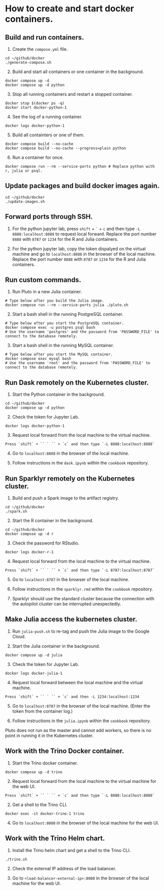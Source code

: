 # How to create and start docker containers.

## Build and run containers.

1. Create the `compose.yml` file.

```Shell
cd ~/github/docker
./generate-compose.sh
```

2. Build and start all containers or one container in the background.

```Shell
docker compose up -d
docker compose up -d python
```

3. Stop all running containers and restart a stopped container.

```Shell
docker stop $(docker ps -q)
docker start docker-python-1
```

4. See the log of a running container.

```Shell
docker logs docker-python-1
```

5. Build all containters or one of them.

```Shell
docker compose build --no-cache
docker compose build --no-cache --progress=plain python
```

6. Run a container for once.

```Shell
docker compose run --rm --service-ports python # Replace python with r, julia or psql.
```

## Update packages and build docker images again.

```Shell
cd ~/github/docker
./update-images.sh
```

## Forward ports through SSH.

1. For the python jupyter lab, press `shift` + `` ` `` + `c` and then type `-L 8888:localhost:8888` to request local forward. Replace the port number `8888` with `8787` or `1234` for the R and Julia containers.

2. For the python jupyter lab, copy the token dispalyed on the virtual machine and go to `localhost:8888` in the browser of the local machine.  Replace the port number `8888` with `8787` or `1234` for the R and Julia containers.

## Run custom commands.

1. Run Pluto in a new Julia container.

```Shell
# Type below after you build the Julia image.
docker compose run --rm --service-ports julia ./pluto.sh
```

2. Start a bash shell in the running PostgreSQL container.

```Shell
# Type below after you start the PostgreSQL container.
docker compose exec -u postgres psql bash
# Use the username 'postgres' and the password from 'PASSWORD_FILE' to connect to the database remotely.
```

3. Start a bash shell in the running MySQL container.

```Shell
# Type below after you start the MySQL container.
docker compose exec mysql bash
# Use the username 'root' and the password from 'PASSWORD_FILE' to connect to the database remotely.
```

## Run Dask remotely on the Kubernetes cluster.

1. Start the Python container in the background.

```Shell
cd ~/github/docker
docker compose up -d python
```

2. Check the token for Jupyter Lab.

```Shell
docker logs docker-python-1
```

3. Request local forward from the local machine to the virtual machine. 

```
Press `shift` + `` ` `` + `c` and then type `-L 8888:localhost:8888`
```

4. Go to `localhost:8888` in the browser of the local machine.

5. Follow instructions in the `dask.ipynb` within the `cookbook` repository.

## Run Sparklyr remotely on the Kubernetes cluster.

1. Build and push a Spark image to the artifact registry.

```Shell
cd ~/github/docker
./spark.sh
```

2. Start the R container in the background.

```Shell
cd ~/github/docker
docker compose up -d r
```

3. Check the password for RStudio.

```Shell
docker logs docker-r-1
```

4. Request local forward from the local machine to the virtual machine. 

```
Press `shift` + `` ` `` + `c` and then type `-L 8787:localhost:8787`
```

5. Go to `localhost:8787` in the browser of the local machine.

6. Follow instructions in the `sparklyr.rmd` within the `cookbook` repository.

7. Sparklyr should use the standard cluster because the connection with the autopilot cluster can be interrupted unexpectedly.

## Make Julia access the kubernetes cluster.

1. Run `julia-push.sh` to re-tag and push the Julia image to the Google Cloud.

2. Start the Julia container in the background.

```Shell
docker compose up -d julia
```

3. Check the token for Jupyter Lab.

```Shell
docker logs docker-julia-1
```

4. Request local forward between the local machine and the virtual machine.

```Shell
Press `shift` + `` ` `` + `c` and then -L 1234:localhost:1234
```

5. Go to `localhost:8787` in the browser of the local machine. (Enter the token from the container log.)

6. Follow instructions in the `julia.ipynb` within the `cookbook` repository.

Pluto does not run as the master and cannot add workers, so there is no point in running it in the Kubernetes cluster.

## Work with the Trino Docker container.

1. Start the Trino docker container.

```Shell
docker compose up -d trino
```

2. Request local forward from the local machine to the virtual machine for the web UI.

```
Press `shift` + `` ` `` + `c` and then type `-L 8080:localhost:8080`
```

2. Get a shell to the Trino CLI.

```Shell
docker exec -it docker-trino-1 trino
```

4. Go to `localhost:8080` in the browser of the local machine for the web UI.

## Work with the Trino Helm chart.

1. Install the Trino helm chart and get a shell to the Trino CLI.

```Shell
./trino.sh
```

2. Check the external IP address of the load balancer.

3. Go to `<load-balancer-external-ip>:8080` in the browser of the local machine for the web UI.
